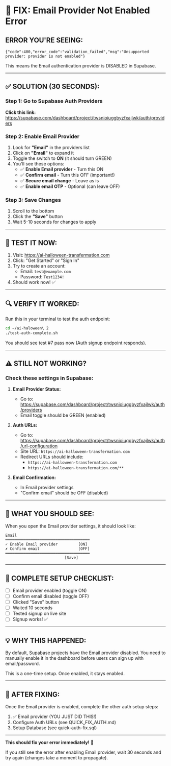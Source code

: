 # 🚨 FIX: Email Provider Not Enabled Error

## ERROR YOU'RE SEEING:
```
{"code":400,"error_code":"validation_failed","msg":"Unsupported provider: provider is not enabled"}
```

This means the Email authentication provider is DISABLED in Supabase.

---

## ✅ SOLUTION (30 SECONDS):

### Step 1: Go to Supabase Auth Providers
**Click this link:**
https://supabase.com/dashboard/project/twsnioiuggbyzfxajlwk/auth/providers

### Step 2: Enable Email Provider
1. Look for **"Email"** in the providers list
2. Click on **"Email"** to expand it
3. Toggle the switch to **ON** (it should turn GREEN)
4. You'll see these options:
   - ✅ **Enable Email provider** - Turn this ON
   - ✅ **Confirm email** - Turn this OFF (important!)
   - ✅ **Secure email change** - Leave as is
   - ✅ **Enable email OTP** - Optional (can leave OFF)

### Step 3: Save Changes
1. Scroll to the bottom
2. Click the **"Save"** button
3. Wait 5-10 seconds for changes to apply

---

## 🧪 TEST IT NOW:

1. Visit: https://ai-halloween-transfermation.com
2. Click: "Get Started" or "Sign In"
3. Try to create an account:
   - Email: `test@example.com`
   - Password: `Test1234!`
4. Should work now! ✅

---

## 🔍 VERIFY IT WORKED:

Run this in your terminal to test the auth endpoint:

```bash
cd ~/ai-haloween\ 2
./test-auth-complete.sh
```

You should see test #7 pass now (Auth signup endpoint responds).

---

## ⚠️ STILL NOT WORKING?

### Check these settings in Supabase:

1. **Email Provider Status:**
   - Go to: https://supabase.com/dashboard/project/twsnioiuggbyzfxajlwk/auth/providers
   - Email toggle should be GREEN (enabled)

2. **Auth URLs:**
   - Go to: https://supabase.com/dashboard/project/twsnioiuggbyzfxajlwk/auth/url-configuration
   - Site URL: `https://ai-halloween-transfermation.com`
   - Redirect URLs should include:
     - `https://ai-halloween-transfermation.com`
     - `https://ai-halloween-transfermation.com/**`

3. **Email Confirmation:**
   - In Email provider settings
   - "Confirm email" should be OFF (disabled)

---

## 📸 WHAT YOU SHOULD SEE:

When you open the Email provider settings, it should look like:

```
Email
━━━━━━━━━━━━━━━━━━━━━━━━━━━━━━━━━━━━━
✓ Enable Email provider         [ON]
✗ Confirm email                 [OFF]
━━━━━━━━━━━━━━━━━━━━━━━━━━━━━━━━━━━━━
                          [Save]
```

---

## 🎯 COMPLETE SETUP CHECKLIST:

- [ ] Email provider enabled (toggle ON)
- [ ] Confirm email disabled (toggle OFF)
- [ ] Clicked "Save" button
- [ ] Waited 10 seconds
- [ ] Tested signup on live site
- [ ] Signup works! ✅

---

## 💡 WHY THIS HAPPENED:

By default, Supabase projects have the Email provider disabled. You need to manually enable it in the dashboard before users can sign up with email/password.

This is a one-time setup. Once enabled, it stays enabled.

---

## 🚀 AFTER FIXING:

Once the Email provider is enabled, complete the other auth setup steps:

1. ✅ Email provider (YOU JUST DID THIS!)
2. Configure Auth URLs (see QUICK_FIX_AUTH.md)
3. Setup Database (see quick-auth-fix.sql)

---

**This should fix your error immediately!** 🎃

If you still see the error after enabling Email provider, wait 30 seconds and try again (changes take a moment to propagate).
